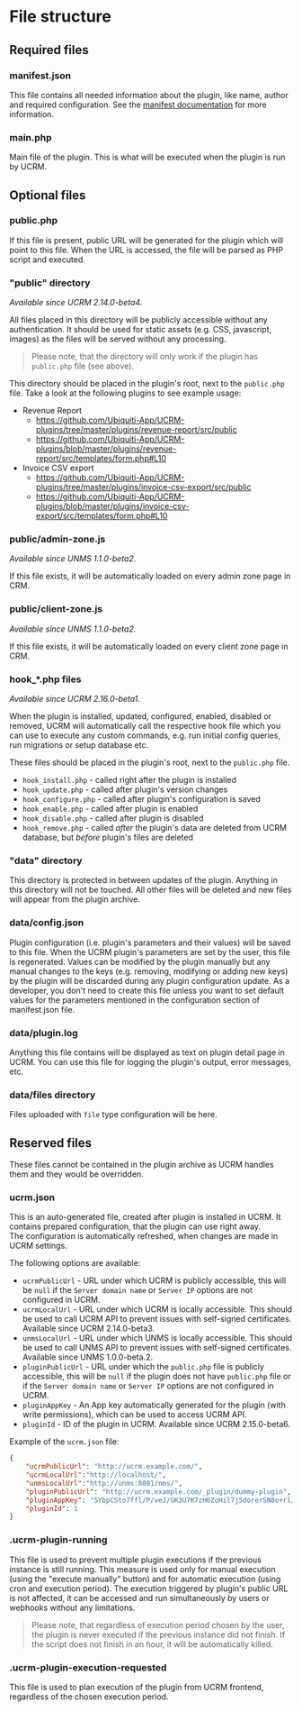 # File structure

## Required files

### manifest.json
This file contains all needed information about the plugin, like name, author and required configuration. See the [manifest documentation](manifest.md) for more information.

### main.php
Main file of the plugin. This is what will be executed when the plugin is run by UCRM.

## Optional files

### public.php
If this file is present, public URL will be generated for the plugin which will point to this file. When the URL is accessed, the file will be parsed as PHP script and executed.

### "public" directory
*Available since UCRM 2.14.0-beta4.*

All files placed in this directory will be publicly accessible without any authentication. It should be used for static assets (e.g. CSS, javascript, images) as the files will be served without any processing.  
> Please note, that the directory will only work if the plugin has `public.php` file (see above).

This directory should be placed in the plugin's root, next to the `public.php` file. Take a look at the following plugins to see example usage:
- Revenue Report
    - https://github.com/Ubiquiti-App/UCRM-plugins/tree/master/plugins/revenue-report/src/public
    - https://github.com/Ubiquiti-App/UCRM-plugins/blob/master/plugins/revenue-report/src/templates/form.php#L10
- Invoice CSV export
    - https://github.com/Ubiquiti-App/UCRM-plugins/tree/master/plugins/invoice-csv-export/src/public
    - https://github.com/Ubiquiti-App/UCRM-plugins/blob/master/plugins/invoice-csv-export/src/templates/form.php#L10

### public/admin-zone.js
*Available since UNMS 1.1.0-beta2.*

If this file exists, it will be automatically loaded on every admin zone page in CRM.

### public/client-zone.js
*Available since UNMS 1.1.0-beta2.*

If this file exists, it will be automatically loaded on every client zone page in CRM.

### hook_*.php files
*Available since UCRM 2.16.0-beta1.*

When the plugin is installed, updated, configured, enabled, disabled or removed, UCRM will automatically call the respective hook file which you can use to execute any custom commands, e.g. run initial config queries, run migrations or setup database etc.

These files should be placed in the plugin's root, next to the `public.php` file.
- `hook_install.php` - called right after the plugin is installed
- `hook_update.php` - called after plugin's version changes
- `hook_configure.php` - called after plugin's configuration is saved
- `hook_enable.php` - called after plugin is enabled
- `hook_disable.php` - called after plugin is disabled
- `hook_remove.php` - called *after* the plugin's data are deleted from UCRM database, but *before* plugin's files are deleted

### "data" directory
This directory is protected in between updates of the plugin. Anything in this directory will not be touched. All other files will be deleted and new files will appear from the plugin archive.

### data/config.json
Plugin configuration (i.e. plugin's parameters and their values) will be saved to this file. When the UCRM plugin's parameters are set by the user, this file is regenerated. Values can be modified by the plugin manually but any manual changes to the keys (e.g. removing, modifying or adding new keys) by the plugin will be discarded during any plugin configuration update. As a developer, you don't need to create this file unless you want to set default values for the parameters mentioned in the configuration section of manifest.json file.

### data/plugin.log
Anything this file contains will be displayed as text on plugin detail page in UCRM. You can use this file for logging the plugin's output, error messages, etc.

### data/files directory
Files uploaded with `file` type configuration will be here.

## Reserved files
These files cannot be contained in the plugin archive as UCRM handles them and they would be overridden.

### ucrm.json
This is an auto-generated file, created after plugin is installed in UCRM. It contains prepared configuration, that the plugin can use right away.  
The configuration is automatically refreshed, when changes are made in UCRM settings.

The following options are available:
- `ucrmPublicUrl` - URL under which UCRM is publicly accessible, this will be `null` if the `Server domain name` or `Server IP` options are not configured in UCRM.
- `ucrmLocalUrl` - URL under which UCRM is locally accessible. This should be used to call UCRM API to prevent issues with self-signed certificates. Available since UCRM 2.14.0-beta3.
- `unmsLocalUrl` - URL under which UNMS is locally accessible. This should be used to call UNMS API to prevent issues with self-signed certificates. Available since UNMS 1.0.0-beta.2.
- `pluginPublicUrl` - URL under which the `public.php` file is publicly accessible, this will be `null` if the plugin does not have `public.php` file or if the `Server domain name` or `Server IP` options are not configured in UCRM.
- `pluginAppKey` - An App key automatically generated for the plugin (with write permissions), which can be used to access UCRM API.
- `pluginId` - ID of the plugin in UCRM. Available since UCRM 2.15.0-beta6.

Example of the `ucrm.json` file:
```json
{
    "ucrmPublicUrl": "http://ucrm.example.com/",
    "ucrmLocalUrl":"http://localhost/",
    "unmsLocalUrl":"http://unms:8081/nms/",
    "pluginPublicUrl": "http://ucrm.example.com/_plugin/dummy-plugin",
    "pluginAppKey": "5YbpCSto7ffl/P/veJ/GK3U7K7zH6ZoHil7j5dorerSN8o+rlJJq6X/uFGZQF2WL",
    "pluginId": 1
}
```

### .ucrm-plugin-running
This file is used to prevent multiple plugin executions if the previous instance is still running. This measure is used only for manual execution (using the "execute manually" button) and for automatic execution (using cron and execution period). The execution triggered by plugin's public URL is not affected, it can be accessed and run simultaneously by users or webhooks without any limitations.

> Please note, that regardless of execution period chosen by the user, the plugin is never executed if the previous instance did not finish. If the script does not finish in an hour, it will be automatically killed.

### .ucrm-plugin-execution-requested
This file is used to plan execution of the plugin from UCRM frontend, regardless of the chosen execution period.
